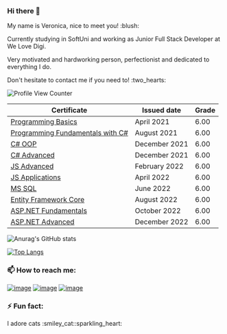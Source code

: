 ### Hi there 👋
<p>My name is Veronica, nice to meet you! :blush: </p>
<p>Currently studying in SoftUni and working as Junior Full Stack Developer at We Love Digi.  </p>
<p>Very motivated and hardworking person, perfectionist and dedicated to everything I do. </p>
<p>Don't hesitate to contact me if you need to! :two_hearts:</p>

<!--
- 🔭 I’m currently working on ...
- 🌱 I’m currently learning ...
- 👯 I’m looking to collaborate on ...
- 🤔 I’m looking for help with ...
- 💬 Ask me about ...
-->
![Profile View Counter](https://komarev.com/ghpvc/?username=Veronjca)<p></p>

| Certificate | Issued date | Grade |
| --- | --- | --- |
|[Programming Basics](https://softuni.bg/certificates/details/105045/39b29a6d) | April 2021 | 6.00 |
|[Programming Fundamentals with C#](https://softuni.bg/certificates/details/111705/b8ad6439) | August 2021 | 6.00 |
|[C# OOP](https://softuni.bg/certificates/details/120503/ea14593f) | December 2021 | 6.00 |
|[C# Advanced](https://softuni.bg/certificates/details/122245/7f5d6d2e) | December 2021 | 6.00 |
|[JS Advanced](https://softuni.bg/certificates/details/126634/c3da830c) | February 2022 | 6.00 |
|[JS Applications](https://softuni.bg/certificates/details/130285/6902a411) | April 2022 | 6.00 |
|[MS SQL](https://softuni.bg/certificates/details/134924/bb367c82) | June 2022 | 6.00 |
|[Entity Framework Core](https://softuni.bg/certificates/details/138389/37ec2063) | August 2022 | 6.00 |
|[ASP.NET Fundamentals](https://softuni.bg/certificates/details/146617/7c0f6710) | October 2022 | 6.00 |
|[ASP.NET Advanced](https://softuni.bg/certificates/details/152341/59848729) | December 2022 | 6.00 |


![Anurag's GitHub stats](https://github-readme-stats.vercel.app/api?username=Veronjca&show_icons=true&theme=tokyonight&hide_border=true&bg_color=00000000)<p></p>
[![Top Langs](https://github-readme-stats.vercel.app/api/top-langs/?username=Veronjca&layout=compact&hide_border=true&bg_color=00000000)](https://github.com/anuraghazra/github-readme-stats)


### 📫 How to reach me:<p></p>
<a href="https://github.com/Veronjca">![image](https://img.shields.io/badge/GitHub-100000?style=for-the-badge&logo=github&logoColor=white)</a>
<a href="https://www.facebook.com/weronichka/">![image](https://img.shields.io/badge/Facebook-1877F2?style=for-the-badge&logo=facebook&logoColor=white)</a>
<a href="https://www.linkedin.com/in/veronica-goranova-816034233/">![image](https://img.shields.io/badge/LinkedIn-0077B5?style=for-the-badge&logo=linkedin&logoColor=white)</a>
### ⚡ Fun fact:
<p>I adore cats :smiley_cat::sparkling_heart: </p>

